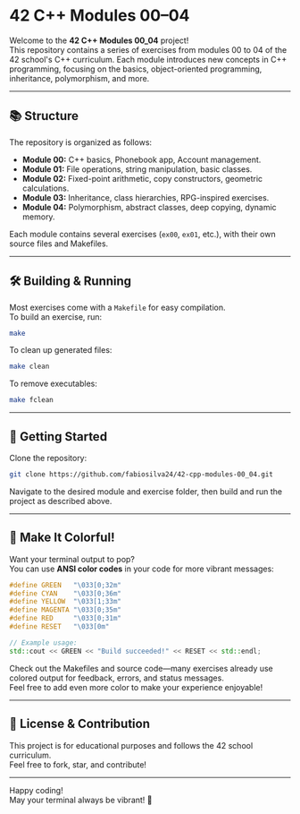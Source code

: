 # 42 C++ Modules 00–04

Welcome to the **42 C++ Modules 00_04** project!  
This repository contains a series of exercises from modules 00 to 04 of the 42 school's C++ curriculum. Each module introduces new concepts in C++ programming, focusing on the basics, object-oriented programming, inheritance, polymorphism, and more.

---

## 📚 Structure

The repository is organized as follows:

- **Module 00:** C++ basics, Phonebook app, Account management.
- **Module 01:** File operations, string manipulation, basic classes.
- **Module 02:** Fixed-point arithmetic, copy constructors, geometric calculations.
- **Module 03:** Inheritance, class hierarchies, RPG-inspired exercises.
- **Module 04:** Polymorphism, abstract classes, deep copying, dynamic memory.

Each module contains several exercises (`ex00`, `ex01`, etc.), with their own source files and Makefiles.

---

## 🛠️ Building & Running

Most exercises come with a `Makefile` for easy compilation.  
To build an exercise, run:

```sh
make
```

To clean up generated files:

```sh
make clean
```

To remove executables:

```sh
make fclean
```

---

## 🚀 Getting Started

Clone the repository:

```sh
git clone https://github.com/fabiosilva24/42-cpp-modules-00_04.git
```

Navigate to the desired module and exercise folder, then build and run the project as described above.

---

## 🎨 Make It Colorful!

Want your terminal output to pop?  
You can use **ANSI color codes** in your code for more vibrant messages:

```cpp
#define GREEN   "\033[0;32m"
#define CYAN    "\033[0;36m"
#define YELLOW  "\033[1;33m"
#define MAGENTA "\033[0;35m"
#define RED     "\033[0;31m"
#define RESET   "\033[0m"

// Example usage:
std::cout << GREEN << "Build succeeded!" << RESET << std::endl;
```

Check out the Makefiles and source code—many exercises already use colored output for feedback, errors, and status messages.  
Feel free to add even more color to make your experience enjoyable!

---

## 🔗 License & Contribution

This project is for educational purposes and follows the 42 school curriculum.  
Feel free to fork, star, and contribute!

---

Happy coding!  
May your terminal always be vibrant! 🌈
